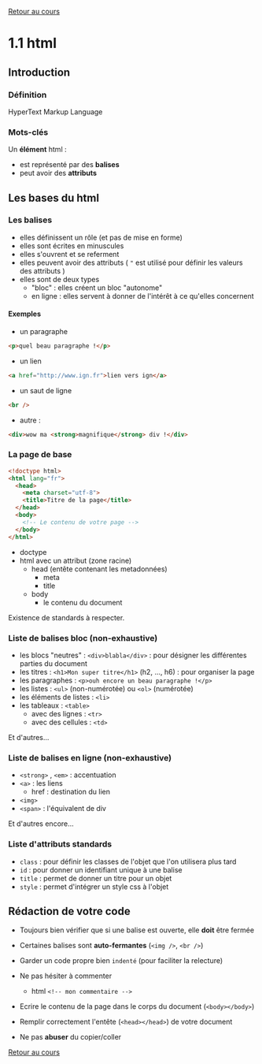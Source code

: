 [Retour au cours](../cours.md)

# 1.1 html

## Introduction

### Définition

HyperText Markup Language

### Mots-clés

Un __élément__ html	:

* est représenté par des __balises__
* peut avoir des __attributs__

## Les bases du html

### Les balises

* elles définissent un rôle (et pas de mise en forme)
* elles sont écrites en minuscules
* elles s'ouvrent et se referment
* elles peuvent avoir des attributs ( `"` est utilisé pour définir les valeurs des attributs )
* elles sont de deux types
	- "bloc" : elles créent un bloc "autonome"
	- en ligne : elles servent à donner de l'intérêt à ce qu'elles concernent

#### Exemples

* un paragraphe

```html
<p>quel beau paragraphe !</p>
```

* un lien

```html
<a href="http://www.ign.fr">lien vers ign</a>
```

* un saut de ligne

```html
<br />
```

* autre :

```html
<div>wow ma <strong>magnifique</strong> div !</div>
```

### La page de base

```html
<!doctype html>
<html lang="fr">
  <head>
    <meta charset="utf-8">
    <title>Titre de la page</title>
  </head>
  <body>
    <!-- Le contenu de votre page -->
  </body>
</html>
```

* doctype
* html avec un attribut (zone racine)
	- head (entête contenant les metadonnées)
		+ meta
		+ title
	- body
		+ le contenu du document

Existence de standards à respecter.

### Liste de balises bloc (non-exhaustive)

* les blocs "neutres" : `<div>blabla</div>` : pour désigner les différentes parties du document
* les titres : `<h1>Mon super titre</h1>` (h2, ..., h6) : pour organiser la page
* les paragraphes : `<p>ouh encore un beau paragraphe !</p>`
* les listes : `<ul>` (non-numérotée) ou `<ol>` (numérotée)
* les éléments de listes : `<li>`
* les tableaux : `<table>`
	- avec des lignes : `<tr>`
	- avec des cellules : `<td>`

Et d'autres...

### Liste de balises en ligne (non-exhaustive)

* `<strong>` , `<em>` : accentuation
* `<a>` : les liens
	- href : destination du lien
* `<img>`
* `<span>` : l'équivalent de div

Et d'autres encore...

### Liste d'attributs standards
* `class` : pour définir les classes de l'objet que l'on utilisera plus tard
* `id` : pour donner un identifiant unique à une balise
* `title` : permet de donner un titre pour un objet
* `style` : permet d'intégrer un style css à l'objet

## Rédaction de votre code

- Toujours bien vérifier que si une balise est ouverte, elle __doit__ être fermée

- Certaines balises sont __auto-fermantes__ (`<img />`, `<br />`)

- Garder un code propre bien `indenté` (pour faciliter la relecture)

- Ne pas hésiter à commenter
	* html `<!-- mon commentaire -->`

- Ecrire le contenu de la page dans le corps du document (`<body></body>`)

- Remplir correctement l'entête (`<head></head>`) de votre document

- Ne pas __abuser__ du copier/coller

[Retour au cours](../cours.md)
